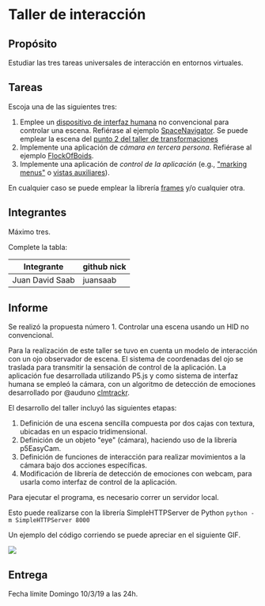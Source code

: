 # Taller de interacción

## Propósito

Estudiar las tres tareas universales de interacción en entornos virtuales.

## Tareas

Escoja una de las siguientes tres:

1. Emplee un [dispositivo de interfaz humana](https://en.wikipedia.org/wiki/Human_interface_device) no convencional para controlar una escena. Refiérase al ejemplo [SpaceNavigator](https://github.com/VisualComputing/frames/tree/master/examples/basics/SpaceNavigator). Se puede emplear la escena del [punto 2 del taller de transformaciones](https://github.com/VisualComputing/Transformations_ws)
2. Implemente una aplicación de _cámara en tercera persona_. Refiérase al ejemplo [FlockOfBoids](https://github.com/VisualComputing/frames/tree/master/examples/demos/FlockOfBoids).
3. Implemente una aplicación de _control de la aplicación_ (e.g., ["marking menus"](https://www.youtube.com/watch?v=twR_yxuHw24) o [vistas auxiliares](https://www.youtube.com/watch?v=Kr6-_NT_olo&feature=youtu.be&t=214)).

En cualquier caso se puede emplear la librería [frames](https://github.com/VisualComputing/frames) y/o cualquier otra.

## Integrantes

Máximo tres.

Complete la tabla:

| Integrante | github nick |
|------------|-------------|
|  Juan David Saab          |   juansaab          |


## Informe

Se realizó la propuesta número 1. Controlar una escena usando un HID no convencional.

Para la realización de este taller se tuvo en cuenta un modelo de interacción con un ojo observador de escena. El sistema de coordenadas del ojo se traslada para transmitir la sensación de control de la aplicación. La aplicación fue desarrollada utilizando P5.js y como sistema de interfaz humana se empleó la cámara, con un algoritmo de detección de emociones desarrollado por @auduno [clmtrackr](https://github.com/auduno/clmtrackr).

El desarrollo del taller incluyó las siguientes etapas:

1. Definición de una escena sencilla compuesta por dos cajas con textura, ubicadas en un espacio tridimensional.
2. Definición de un objeto "eye" (cámara), haciendo uso de la librería p5EasyCam.
3. Definición de funciones de interacción para realizar movimientos a la cámara bajo dos acciones específicas.
4. Modificación de librería de detección de emociones con webcam, para usarla como interfaz de control de la aplicación.

Para ejecutar el programa, es necesario correr un servidor local.

Esto puede realizarse con la librería SimpleHTTPServer de Python
```python -m SimpleHTTPServer 8000```

Un ejemplo del código corriendo se puede apreciar en el siguiente GIF.

![](interaction.gif)


## Entrega

Fecha límite Domingo 10/3/19 a las 24h.
